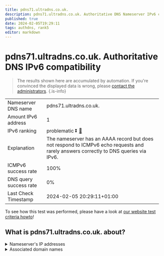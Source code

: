 ```yaml
---
title: pdns71.ultradns.co.uk.
description: pdns71.ultradns.co.uk. Authoritative DNS Nameserver IPv6 compatibility
published: true
date: 2024-02-05T19:29:11
tags: authdns, rank5
editor: markdown
---
```


# pdns71.ultradns.co.uk. Authoritative DNS IPv6 compatibility

> The results shown here are accumulated by automation. If you're convinced the displayed data is wrong, please [contact the administrators](/howto/chat). 
{.is-info}




|   |   |
| - | - |
| Nameserver DNS name | pdns71.ultradns.co.uk.
| Amount IPv6 address | 1
| IPv6 ranking | problematic :arrow_double_down: [🔗](/howto/ranking) |
| Explanation | The nameserver has an AAAA record but does not respond to ICMPv6 echo requests and rarely answers correctly to DNS queries via IPv6. |
| ICMPv6 success rate | 100%|
| DNS query success rate | 0% |
| Last Check Timestamp | 2024-02-05 20:29:11+01:00 |

To see how this test was performed, please have a look at [our website test criteria howto](/howto/testcriteria/authdns)!


## What is pdns71.ultradns.co.uk. about?




<details>
<summary>Nameserver's IP addresses</summary>

2610:a1:1017::6b

</details>



<details>
<summary>Associated domain names</summary>

www.sonycrackle.com

</details>

